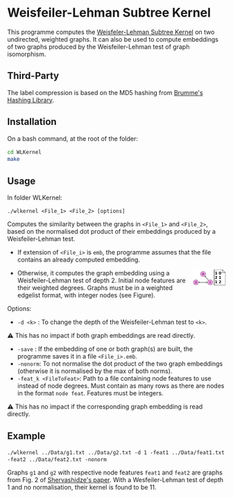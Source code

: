 # Weisfeiler-Lehman Subtree Kernel

This programme computes the [Weisfeler-Lehman Subtree Kernel](https://www.jmlr.org/papers/volume12/shervashidze11a/shervashidze11a.pdf) on two undirected, weighted graphs. It can also be used to compute embeddings of two graphs produced by the Weisfeiler-Lehman test of graph isomorphism.

## Third-Party

The label compression is based on the MD5 hashing from [Brumme's Hashing Library](https://create.stephan-brumme.com/hash-library/).

## Installation

On a bash command, at the root of the folder:

```bash
cd WLKernel
make
```

## Usage

In folder WLKernel:
```
./wlkernel <File_1> <File_2> [options]
```
Computes the similarity between the graphs in `<File_1>` and `<File_2>`, based on the normalised dot product of their embeddings produced by a Weisfeiler-Lehman test.
* If extension of `<File_i>` is `emb`, the programme assumes that the file contains an already computed embedding.

<img align="right" src="https://github.com/acaen/MARGOT/blob/master/Pics/toyGraph.png" width="15%" height="15%">

* Otherwise, it computes the graph embedding using a Weisfeiler-Lehman test of depth 2. Initial node features are their weighted degrees. Graphs must be in a weighted edgelist format, with integer nodes (see Figure).

Options:
* `-d <k>` : To change the depth of the Weisfeiler-Lehman test to `<k>`.

:warning: This has no impact if both graph embeddings are read directly.

* `-save` : If the embedding of one or both graph(s) are built, the programme saves it in a file `<File_i>.emb`.
* `-nonorm`: To not normalise the dot product of the two graph embeddings (otherwise it is normalised by the max of both norms).
* `-feat_k <FileToFeat>`: Path to a file containing node features to use instead of node degrees. Must contain as many rows as there are nodes in the format `node feat`. Features must be integers.

:warning: This has no impact if the corresponding graph embedding is read directly.

## Example

```
./wlkernel ../Data/g1.txt ../Data/g2.txt -d 1 -feat1 ../Data/feat1.txt -feat2 ../Data/feat2.txt -nonorm
```

Graphs `g1` and `g2` with respective node features `feat1` and `feat2` are graphs from Fig. 2 of [Shervashidze's paper](https://www.jmlr.org/papers/volume12/shervashidze11a/shervashidze11a.pdf). With a Wesfeiler-Lehman test of depth 1 and no normalisation, their kernel is found to be 11.
